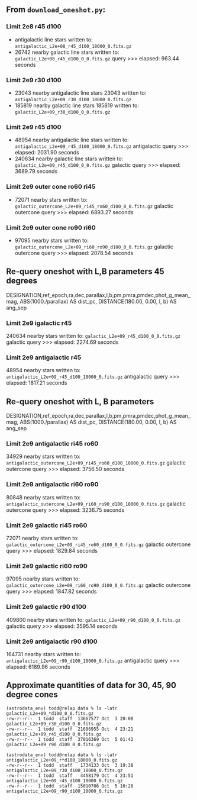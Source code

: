 ## From `download_oneshot.py`:

### Limit 2e8 r45 d100
-  antigalactic line stars written to:
`antigalactic_L2e+08_r45_d100_18000_0.fits.gz`
- 26742 nearby galactic line stars written to:
`galactic_L2e+08_r45_d100_0_0.fits.gz`
query >>> elapsed: 963.44 seconds

### Limit 2e9 r30 d100 
- 23043 nearby antigalactic line  stars 23043 written to:
`antigalactic_L2e+09_r30_d100_18000_0.fits.gz`
- 185819 nearby galactic line stars 185819 written to:
`galactic_L2e+09_r30_d100_0_0.fits.gz`

### Limit 2e9 r45 d100
- 48954 nearby antigalactic line stars written to:
`antigalactic_L2e+09_r45_d100_18000_0.fits.gz`
antigalactic query >>> elapsed: 2031.90 seconds
- 240634 nearby galactic line stars written to:
`galactic_L2e+09_r45_d100_0_0.fits.gz`
galactic query >>> elapsed: 3689.79 seconds

### Limit 2e9 outer cone ro60 ri45
- 72071 nearby stars  written to:
`galactic_outercone_L2e+09_ri45_ro60_d100_0_0.fits.gz`
galactic outercone query >>> elapsed: 6893.27 seconds
### Limit 2e9 outer cone ro90 ri60
- 97095 nearby stars  written to:
`galactic_outercone_L2e+09_ri60_ro90_d100_0_0.fits.gz`
  galactic outercone query >>> elapsed: 2078.54 seconds

## Re-query oneshot with L,B parameters 45 degrees
DESIGNATION,ref_epoch,ra,dec,parallax,l,b,pm,pmra,pmdec,phot_g_mean_mag, ABS(1000./parallax) AS dist_pc, DISTANCE(180.00, 0.00, l, b) AS ang_sep

### Limit 2e9 igalactic r45
240634 nearby stars  written to:
`galactic_L2e+09_r45_d100_0_0.fits.gz`
galactic query >>> elapsed: 2274.69 seconds

### Limit 2e9 antigalactic r45 
48954 nearby stars  written to:
`antigalactic_L2e+09_r45_d100_18000_0.fits.gz`
antigalactic query >>> elapsed: 1817.21 seconds


## Re-query oneshot with L, B parameters 

DESIGNATION,ref_epoch,ra,dec,parallax,l,b,pm,pmra,pmdec,phot_g_mean_mag, ABS(1000./parallax) AS dist_pc, DISTANCE(180.00, 0.00, l, b) AS ang_sep

### Limit 2e9 antigalactic ri45 ro60
34929 nearby stars  written to:
`antigalactic_outercone_L2e+09_ri45_ro60_d100_18000_0.fits.gz`
galactic outercone query >>> elapsed: 3756.50 seconds

### Limit 2e9 antigalactic ri60 ro90
80848 nearby stars  written to:
`antigalactic_outercone_L2e+09_ri60_ro90_d100_18000_0.fits.gz`
galactic outercone query >>> elapsed: 3236.75 seconds

### Limit 2e9 galactic ri45 ro60
72071 nearby stars  written to:
`galactic_outercone_L2e+09_ri45_ro60_d100_0_0.fits.gz`
galactic outercone query >>> elapsed: 1829.84 seconds

### Limit 2e9 galactic ri60 ro90
97095 nearby stars  written to:
`galactic_outercone_L2e+09_ri60_ro90_d100_0_0.fits.gz`
galactic outercone query >>> elapsed: 1847.82 seconds

### Limit 2e9 galactic r90 d100 
409800 nearby stars written to:
`galactic_L2e+09_r90_d100_0_0.fits.gz`
galactic query >>> elapsed: 3595.14 seconds

### Limit 2e9 antigalactic r90 d100
164731 nearby stars written to:
`antigalactic_L2e+09_r90_d100_18000_0.fits.gz`
antigalactic query >>> elapsed: 6189.96 seconds

## Approximate quantities of data for 30, 45, 90 degree cones
```shell
(astrodata_env) todd@relap data % ls -latr galactic_L2e+09_*d100_0_0.fits.gz
-rw-r--r--  1 todd  staff  13667577 Oct  3 20:08 galactic_L2e+09_r30_d100_0_0.fits.gz
-rw-r--r--  1 todd  staff  21606955 Oct  4 23:21 galactic_L2e+09_r45_d100_0_0.fits.gz
-rw-r--r--  1 todd  staff  37016369 Oct  5 01:42 galactic_L2e+09_r90_d100_0_0.fits.gz
```
```shell
(astrodata_env) todd@relap data % ls -latr antigalactic_L2e+09_r*d100_18000_0.fits.gz
-rw-r--r--  1 todd  staff   1734133 Oct  3 19:38 antigalactic_L2e+09_r30_d100_18000_0.fits.gz
-rw-r--r--  1 todd  staff   4458179 Oct  4 23:51 antigalactic_L2e+09_r45_d100_18000_0.fits.gz
-rw-r--r--  1 todd  staff  15010706 Oct  5 10:28 antigalactic_L2e+09_r90_d100_18000_0.fits.gz
```